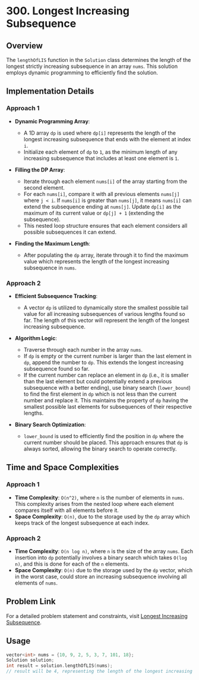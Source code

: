# 300. Longest Increasing Subsequence

## Overview
The `lengthOfLIS` function in the `Solution` class determines the length of the longest strictly increasing subsequence in an array `nums`. This solution employs dynamic programming to efficiently find the solution.

## Implementation Details
### Approach 1
- **Dynamic Programming Array**:
  - A 1D array `dp` is used where `dp[i]` represents the length of the longest increasing subsequence that ends with the element at index `i`.
  - Initialize each element of `dp` to `1`, as the minimum length of any increasing subsequence that includes at least one element is `1`.

- **Filling the DP Array**:
  - Iterate through each element `nums[i]` of the array starting from the second element.
  - For each `nums[i]`, compare it with all previous elements `nums[j]` where `j < i`. If `nums[i]` is greater than `nums[j]`, it means `nums[i]` can extend the subsequence ending at `nums[j]`. Update `dp[i]` as the maximum of its current value or `dp[j] + 1` (extending the subsequence).
  - This nested loop structure ensures that each element considers all possible subsequences it can extend.

- **Finding the Maximum Length**:
  - After populating the `dp` array, iterate through it to find the maximum value which represents the length of the longest increasing subsequence in `nums`.

### Approach 2
- **Efficient Subsequence Tracking**:
  - A vector `dp` is utilized to dynamically store the smallest possible tail value for all increasing subsequences of various lengths found so far. The length of this vector will represent the length of the longest increasing subsequence.

- **Algorithm Logic**:
  - Traverse through each number in the array `nums`.
  - If `dp` is empty or the current number is larger than the last element in `dp`, append the number to `dp`. This extends the longest increasing subsequence found so far.
  - If the current number can replace an element in `dp` (i.e., it is smaller than the last element but could potentially extend a previous subsequence with a better ending), use binary search (`lower_bound`) to find the first element in `dp` which is not less than the current number and replace it. This maintains the property of `dp` having the smallest possible last elements for subsequences of their respective lengths.

- **Binary Search Optimization**:
  - `lower_bound` is used to efficiently find the position in `dp` where the current number should be placed. This approach ensures that `dp` is always sorted, allowing the binary search to operate correctly.

## Time and Space Complexities
### Approach 1
- **Time Complexity**: `O(n^2)`, where `n` is the number of elements in `nums`. This complexity arises from the nested loop where each element compares itself with all elements before it.
- **Space Complexity**: `O(n)`, due to the storage used by the `dp` array which keeps track of the longest subsequence at each index.

### Approach 2
- **Time Complexity**: `O(n log n)`, where `n` is the size of the array `nums`. Each insertion into `dp` potentially involves a binary search which takes `O(log n)`, and this is done for each of the `n` elements.
- **Space Complexity**: `O(n)` due to the storage used by the `dp` vector, which in the worst case, could store an increasing subsequence involving all elements of `nums`.

## Problem Link
For a detailed problem statement and constraints, visit [Longest Increasing Subsequence](https://leetcode.com/problems/longest-increasing-subsequence/).

## Usage
```cpp
vector<int> nums = {10, 9, 2, 5, 3, 7, 101, 18};
Solution solution;
int result = solution.lengthOfLIS(nums);
// result will be 4, representing the length of the longest increasing subsequence [2, 3, 7, 101].
